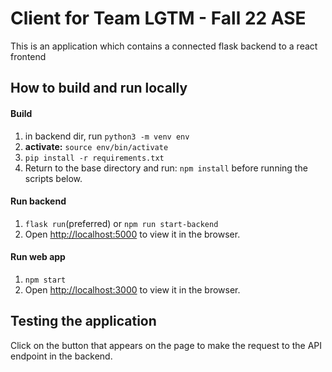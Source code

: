 # Client for Team LGTM - Fall 22 ASE

This is an application which contains a connected flask backend to a react frontend

## How to build and run locally
#### Build
1. in backend dir, run ```python3 -m venv env```
2. **activate:** `source env/bin/activate`
3. `pip install -r requirements.txt`
4. Return to the base directory and run: `npm install` before running the scripts below.

#### Run backend
1. `flask run`(preferred) or  `npm run start-backend`
2. Open [http://localhost:5000](http://localhost:5000) to view it in the browser.

#### Run web app
1. `npm start`
2. Open [http://localhost:3000](http://localhost:3000) to view it in the browser.

## Testing the application
Click on the button that appears on the page to make the request to the API endpoint in the backend. 
